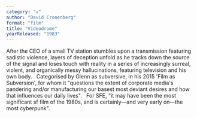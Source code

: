 ```yaml
---
category: "v"
author: "David Cronenberg"
format: "film"
title: "Videodrome"
yearReleased: "1983"
---
```

After the CEO of a small TV station stumbles 			upon a transmission featuring sadistic violence, layers of deception 			unfold as he tracks down the source of the signal and loses touch 			with reality in a series of increasingly surreal, violent, and 			organically messy hallucinations, featuring television and his own 			body.
 
Categorised by Glenn as subversive, in his 			2015 'Film as Subversion', for whom 			it "questions the extent of corporate media's pandering and/or 			manufacturing our basest most deviant desires and how that 			influences our daily lives".
 
For			SFE, 			"it may have been the most significant sf film of the 1980s, and is 			certainly—and very early on—the most cyberpunk".
 
